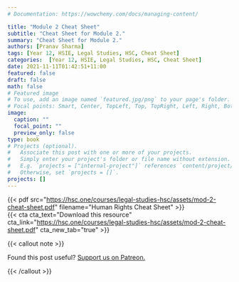 ```yaml
---
# Documentation: https://wowchemy.com/docs/managing-content/

title: "Module 2 Cheat Sheet"
subtitle: "Cheat Sheet for Module 2."
summary: "Cheat Sheet for Module 2."
authors: [Pranav Sharma]
tags: [Year 12, HSIE, Legal Studies, HSC, Cheat Sheet]
categories:  [Year 12, HSIE, Legal Studies, HSC, Cheat Sheet]
date: 2021-11-11T01:42:51+11:00
featured: false
draft: false
math: false
# Featured image
# To use, add an image named `featured.jpg/png` to your page's folder.
# Focal points: Smart, Center, TopLeft, Top, TopRight, Left, Right, BottomLeft, Bottom, BottomRight.
image:
  caption: ""
  focal_point: ""
  preview_only: false
type: book
# Projects (optional).
#   Associate this post with one or more of your projects.
#   Simply enter your project's folder or file name without extension.
#   E.g. `projects = ["internal-project"]` references `content/project/deep-learning/index.md`.
#   Otherwise, set `projects = []`.
projects: []
---
```


{{< pdf src="https://hsc.one/courses/legal-studies-hsc/assets/mod-2-cheat-sheet.pdf" filename="Human Rights Cheat Sheet" >}}
<br>
{{< cta cta_text="Download this resource" cta_link="https://hsc.one/courses/legal-studies-hsc/assets/mod-2-cheat-sheet.pdf" cta_new_tab="true" >}}

{{< callout note >}}

Found this post useful? [Support us on Patreon.](/patreon/)

{{< /callout >}}

